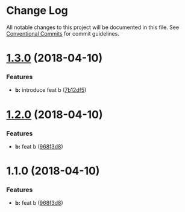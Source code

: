 # Change Log

All notable changes to this project will be documented in this file.
See [Conventional Commits](https://conventionalcommits.org) for commit guidelines.

<a name="1.3.0"></a>
# [1.3.0](https://github.com/pigcan/commitizen-with-lerna/compare/v1.2.0...v1.3.0) (2018-04-10)


### Features

* **b:** introduce feat b ([7b12df5](https://github.com/pigcan/commitizen-with-lerna/commit/7b12df5))




<a name="1.2.0"></a>
# [1.2.0](https://github.com/pigcan/commitizen-with-lerna/compare/v1.0.0...v1.2.0) (2018-04-10)


### Features

* **b:** feat b ([968f3d8](https://github.com/pigcan/commitizen-with-lerna/commit/968f3d8))




<a name="1.1.0"></a>
# 1.1.0 (2018-04-10)


### Features

* **b:** feat b ([968f3d8](https://github.com/pigcan/commitizen-with-lerna/commit/968f3d8))

